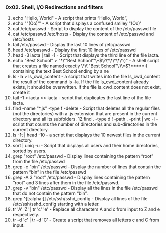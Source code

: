 ### 0x02. Shell, I/O Redirections and filters ###
1. echo "Hello, World" - A script that prints “Hello, World”,
2. echo "\"(Ôo)'" - A script that displays a confused smiley "(Ôo)'
3. cat /etc/passwd - Script to display the content of the /etc/passwd file
4. cat /etc/passwd /etc/hosts - Display the content of /etc/passwd and /etc/hosts
5. tail /etc/passwd - Display the last 10 lines of /etc/passwd
6. head /etc/passwd - Display the first 10 lines of /etc/passwd
7. head -3 iacta | tail -1 - Script that displays the third line of the file iacta.
8. echo "Best School" > "\*\\\'\"Best School\"\'\\\*$\?\*\*\*\*\*:)" - A shell script that creates a file named exactly \*\\'"Best School"\'\\*$\?\*\*\*\*\*:) containing the text Best School ending by a ne
9. ls -la > ls_cwd_content - a script that writes into the file ls_cwd_content the result of the command ls -la. If the file ls_cwd_content already exists, it should be overwritten. If the file ls_cwd_content does not exist, create it
10. tail -1 < iacta >> iacta - script that duplicates the last line of the file iacta.
11. find -name "*.js" -type f -delete - Script that deletes all the regular files (not the directories) with a .js extension that are present in the current directory and all its subfolders.
12.find . -type d ! -path . -print | wc -l - script that counts the number of directories and sub-directories in the current directory.
13. ls -1t | head -10 - a script that displays the 10 newest files in the current directory.
14. sort | uniq -u - Script that displays all users and their home directories, sorted by users.
15. grep "root" /etc/passwd - Display lines containing the pattern “root” from the file /etc/passwd
16. grep -c "bin" /etc/passwd - Display the number of lines that contain the pattern “bin” in the file /etc/passwd
17. grep -A 3 "root" /etc/passwd - Display lines containing the pattern “root” and 3 lines after them in the file /etc/passwd.
18. grep -v "bin" /etc/passwd - Display all the lines in the file /etc/passwd that do not contain the pattern “bin”.
19. grep ^[[:alpha:]] /etc/ssh/sshd_config - Display all lines of the file /etc/ssh/sshd_config starting with a letter.
20. tr 'A' 'Z' | tr 'c' 'e' - Replace all characters A and c from input to Z and e respectively.
21. tr -d 'c' | tr -d 'C' - Create a script that removes all letters c and C from input.
